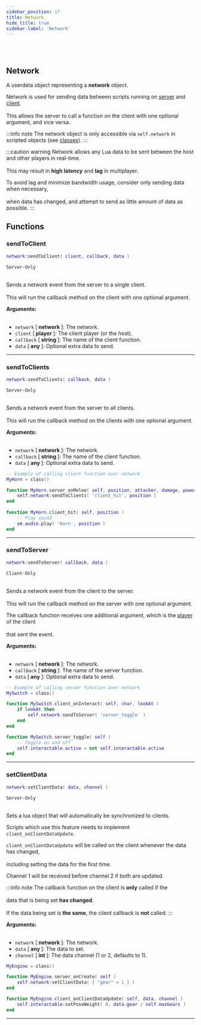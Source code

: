 ```yaml
---
sidebar_position: 17
title: Network
hide_title: true
sidebar-label: 'Network'
---
```


<br></br>

## Network

A userdata object representing a <strong>network</strong> object.

Network is used for sending data between scripts running on [server](/lua/#server) and [client](/lua/#client). <br></br>
This allows the server to call a function on the client with one optional argument, and vice versa.

:::info note
The network object is only accessible via <code>self.network</code> in scripted objects (see [classes](/lua/Game-Script-Environment/Classes/CommonCallbacks)).
:::

:::caution warning
Network allows any Lua data to be sent between the host and other players in real-time. <br></br>
This may result in <strong>high latency</strong> and <strong>lag</strong> in multiplayer.

To avoid lag and minimize bandwidth usage, consider only sending data when necessary, <br></br>
when data has changed, and attempt to send as little amount of data as possible.
:::

## Functions

### sendToClient

```lua
network:sendToClient( client, callback, data )
```
<code>Server-Only</code> <br></br>

Sends a network event from the server to a single client. <br></br>
This will run the callback method on the client with one optional argument.

<strong>Arguments:</strong> <br></br>

- <code>network</code> [<strong> network </strong>]: The network.
- <code>client</code> [<strong> player </strong>]: The client player (or the host).
- <code>callback</code> [<strong> string </strong>]: The name of the client function.
- <code>data</code> [<strong> any </strong>]: Optional extra data to send.

---

### sendToClients

```lua
network:sendToClients( callback, data )
```
<code>Server-Only</code> <br></br>

Sends a network event from the server to all clients. <br></br>
This will run the callback method on the clients with one optional argument.

<strong>Arguments:</strong> <br></br>

- <code>network</code> [<strong> network </strong>]: The network.
- <code>callback</code> [<strong> string </strong>]: The name of the client function.
- <code>data</code> [<strong> any </strong>]: Optional extra data to send.

```lua title="Example Usage"
-- Example of calling client function over network
MyHorn = class()

function MyHorn.server_onMelee( self, position, attacker, damage, power, direction, normal )
	self.network:sendToClients( 'client_hit', position )
end
 
function MyHorn.client_hit( self, position )
	-- Play sound
	sm.audio.play( 'Horn', position )
end
```

---

### sendToServer

```lua
network:sendToServer( callback, data )
```
<code>Client-Only</code> <br></br>

Sends a network event from the client to the server. <br></br>
This will run the callback method on the server with one optional argument.

The callback function receives one additional argument, which is the [player](/lua/Game-Script-Environment/Userdata/Player) of the client <br></br>
that sent the event.

<strong>Arguments:</strong> <br></br>

- <code>network</code> [<strong> network </strong>]: The network.
- <code>callback</code> [<strong> string </strong>]: The name of the server function.
- <code>data</code> [<strong> any </strong>]: Optional extra data to send.

```lua title="Example Usage"
-- Example of calling server function over network
MySwitch = class()

function MySwitch.client_onInteract( self, char, lookAt )
	if lookAt then
		self.network:sendToServer( 'server_toggle' )
	end
end

function MySwitch.server_toggle( self )
	-- Toggle on and off
	self.interactable.active = not self.interactable.active
end
```

---

### setClientData

```lua
network:setClientData( data, channel )
```
<code>Server-Only</code> <br></br>

Sets a lua object that will automatically be synchronized to clients.

Scripts which use this feature needs to implement <code>client_onClientDataUpdate</code>.

<code>client_onClientDataUpdate</code> will be called on the client whenever the data has changed, <br></br>
including setting the data for the first time.

Channel 1 will be received before channel 2 if both are updated.

:::info note
The callback function on the client is **only** called if the <br></br>
data that is being set **has changed**. <br></br>
If the data being set is **the same**, the client callback is **not** called.
:::

<strong>Arguments:</strong> <br></br>

- <code>network</code> [<strong> network </strong>]: The network.
- <code>data</code> [<strong> any </strong>]: The data to set.
- <code>channel</code> [<strong> int </strong>]: The data channel (1 or 2, defaults to 1).

```lua title="Example Usage"
MyEngine = class()

function MyEngine.server_onCreate( self )
	self.network:setClientData( { "gear" = 1 } )
end

function MyEngine.client_onClientDataUpdate( self, data, channel )
	self.interactable:setPoseWeight( 0, data.gear / self.maxGears )
end
```

---











